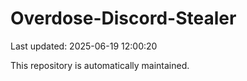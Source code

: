 # Overdose-Discord-Stealer

Last updated: 2025-06-19 12:00:20

This repository is automatically maintained.
